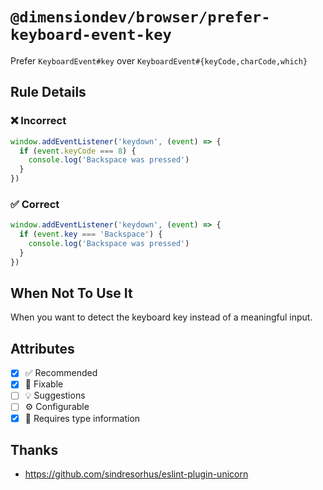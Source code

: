 <!-- begin title -->

# `@dimensiondev/browser/prefer-keyboard-event-key`

Prefer `KeyboardEvent#key` over `KeyboardEvent#{keyCode,charCode,which}`

<!-- end title -->

## Rule Details

### :x: Incorrect

```ts
window.addEventListener('keydown', (event) => {
  if (event.keyCode === 8) {
    console.log('Backspace was pressed')
  }
})
```

### :white_check_mark: Correct

```ts
window.addEventListener('keydown', (event) => {
  if (event.key === 'Backspace') {
    console.log('Backspace was pressed')
  }
})
```

## When Not To Use It

When you want to detect the keyboard key instead of a meaningful input.

## Attributes

<!-- begin attributes -->

- [x] :white_check_mark: Recommended
- [x] :wrench: Fixable
- [ ] :bulb: Suggestions
- [ ] :gear: Configurable
- [x] :thought_balloon: Requires type information

<!-- end attributes -->

## Thanks

- <https://github.com/sindresorhus/eslint-plugin-unicorn>
